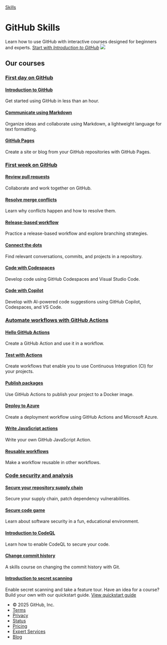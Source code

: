 [ Skills ](https://skills.github.com/)
# GitHub Skills
Learn how to use GitHub with interactive courses designed for beginners and experts. 
[Start with _Introduction to GitHub_](https://github.com/skills/introduction-to-github)
![](https://user-images.githubusercontent.com/1221423/156894097-ff2d6566-7b6a-4488-950e-f4ebe990965a.svg)
## Our courses
###  [First day on GitHub](https://skills.github.com/#first-day-on-github)
####  [Introduction to GitHub](https://github.com/skills/introduction-to-github)
Get started using GitHub in less than an hour.
####  [Communicate using Markdown](https://github.com/skills/communicate-using-markdown)
Organize ideas and collaborate using Markdown, a lightweight language for text formatting.
####  [GitHub Pages](https://github.com/skills/github-pages)
Create a site or blog from your GitHub repositories with GitHub Pages.
###  [First week on GitHub](https://skills.github.com/#first-week-on-github)
####  [Review pull requests](https://github.com/skills/review-pull-requests)
Collaborate and work together on GitHub.
####  [Resolve merge conflicts](https://github.com/skills/resolve-merge-conflicts)
Learn why conflicts happen and how to resolve them.
####  [Release-based workflow](https://github.com/skills/release-based-workflow)
Practice a release-based workflow and explore branching strategies.
####  [Connect the dots](https://github.com/skills/connect-the-dots)
Find relevant conversations, commits, and projects in a repository.
####  [Code with Codespaces](https://github.com/skills/code-with-codespaces)
Develop code using GitHub Codespaces and Visual Studio Code.
####  [Code with Copilot](https://github.com/skills/copilot-codespaces-vscode)
Develop with AI-powered code suggestions using GitHub Copilot, Codespaces, and VS Code.
###  [Automate workflows with GitHub Actions](https://skills.github.com/#automate-workflows-with-github-actions)
####  [Hello GitHub Actions](https://github.com/skills/hello-github-actions)
Create a GitHub Action and use it in a workflow.
####  [Test with Actions](https://github.com/skills/test-with-actions)
Create workflows that enable you to use Continuous Integration (CI) for your projects.
####  [Publish packages](https://github.com/skills/publish-packages)
Use GitHub Actions to publish your project to a Docker image.
####  [Deploy to Azure](https://github.com/skills/deploy-to-azure)
Create a deployment workflow using GitHub Actions and Microsoft Azure.
####  [Write JavaScript actions](https://github.com/skills/write-javascript-actions)
Write your own GitHub JavaScript Action.
####  [Reusable workflows](https://github.com/skills/reusable-workflows)
Make a workflow reusable in other workflows.
###  [Code security and analysis](https://skills.github.com/#code-security-and-analysis)
####  [Secure your repository supply chain](https://github.com/skills/secure-repository-supply-chain)
Secure your supply chain, patch dependency vulnerabilities.
####  [Secure code game](https://github.com/skills/secure-code-game)
Learn about software security in a fun, educational environment.
####  [Introduction to CodeQL](https://github.com/skills/introduction-to-codeql)
Learn how to enable CodeQL to secure your code.
####  [Change commit history](https://github.com/skills/change-commit-history)
A skills course on changing the commit history with Git.
####  [Introduction to secret scanning](https://github.com/skills/introduction-to-secret-scanning)
Enable secret scanning and take a feature tour.
Have an idea for a course? Build your own with our quickstart guide. 
[View quickstart guide](https://skills.github.com/quickstart)
  * © 2025 GitHub, Inc.
  * [Terms](https://docs.github.com/en/github/site-policy/github-terms-of-service)
  * [Privacy](https://docs.github.com/en/github/site-policy/github-privacy-statement)
  * [Status](https://www.githubstatus.com/)
  * [Pricing](https://github.com/pricing)
  * [Expert Services](https://services.github.com)
  * [Blog](https://github.blog)


